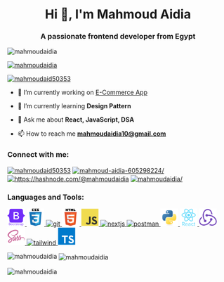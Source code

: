 <h1 align="center">Hi 👋, I'm Mahmoud Aidia</h1>
<h3 align="center">A passionate frontend developer from Egypt</h3>

<p align="left"> <img src="https://komarev.com/ghpvc/?username=mahmoudaidia&label=Profile%20views&color=0e75b6&style=flat" alt="mahmoudaidia" /> </p>

<p align="left"> <a href="https://github.com/ryo-ma/github-profile-trophy"><img src="https://github-profile-trophy.vercel.app/?username=mahmoudaidia" alt="mahmoudaidia" /></a> </p>

<p align="left"> <a href="https://twitter.com/mahmoudaid50353" target="blank"><img src="https://img.shields.io/twitter/follow/mahmoudaid50353?logo=twitter&style=for-the-badge" alt="mahmoudaid50353" /></a> </p>

- 🔭 I’m currently working on [E-Commerce App](https://github.com/MahmoudAidia/E-commerce)

- 🌱 I’m currently learning **Design Pattern**

- 💬 Ask me about **React, JavaScript, DSA**

- 📫 How to reach me **mahmoudaidia10@gmail.com**

<h3 align="left">Connect with me:</h3>
<p align="left">
<a href="https://twitter.com/mahmoudaid50353" target="blank"><img align="center" src="https://raw.githubusercontent.com/rahuldkjain/github-profile-readme-generator/master/src/images/icons/Social/twitter.svg" alt="mahmoudaid50353" height="30" width="40" /></a>
<a href="https://linkedin.com/in/mahmoud-aidia-605298224/" target="blank"><img align="center" src="https://raw.githubusercontent.com/rahuldkjain/github-profile-readme-generator/master/src/images/icons/Social/linked-in-alt.svg" alt="mahmoud-aidia-605298224/" height="30" width="40" /></a>
<a href="https://hashnode.com/https://hashnode.com/@mahmoudaidia" target="blank"><img align="center" src="https://raw.githubusercontent.com/rahuldkjain/github-profile-readme-generator/master/src/images/icons/Social/hashnode.svg" alt="https://hashnode.com/@mahmoudaidia" height="30" width="40" /></a>
<a href="https://www.leetcode.com/mahmoudaidia/" target="blank"><img align="center" src="https://raw.githubusercontent.com/rahuldkjain/github-profile-readme-generator/master/src/images/icons/Social/leet-code.svg" alt="mahmoudaidia/" height="30" width="40" /></a>
</p>

<h3 align="left">Languages and Tools:</h3>
<p align="left"> <a href="https://getbootstrap.com" target="_blank" rel="noreferrer"> <img src="https://raw.githubusercontent.com/devicons/devicon/master/icons/bootstrap/bootstrap-plain-wordmark.svg" alt="bootstrap" width="40" height="40"/> </a> <a href="https://www.w3schools.com/css/" target="_blank" rel="noreferrer"> <img src="https://raw.githubusercontent.com/devicons/devicon/master/icons/css3/css3-original-wordmark.svg" alt="css3" width="40" height="40"/> </a> <a href="https://git-scm.com/" target="_blank" rel="noreferrer"> <img src="https://www.vectorlogo.zone/logos/git-scm/git-scm-icon.svg" alt="git" width="40" height="40"/> </a> <a href="https://www.w3.org/html/" target="_blank" rel="noreferrer"> <img src="https://raw.githubusercontent.com/devicons/devicon/master/icons/html5/html5-original-wordmark.svg" alt="html5" width="40" height="40"/> </a> <a href="https://developer.mozilla.org/en-US/docs/Web/JavaScript" target="_blank" rel="noreferrer"> <img src="https://raw.githubusercontent.com/devicons/devicon/master/icons/javascript/javascript-original.svg" alt="javascript" width="40" height="40"/> </a> <a href="https://nextjs.org/" target="_blank" rel="noreferrer"> <img src="https://cdn.worldvectorlogo.com/logos/nextjs-2.svg" alt="nextjs" width="40" height="40"/> </a> <a href="https://postman.com" target="_blank" rel="noreferrer"> <img src="https://www.vectorlogo.zone/logos/getpostman/getpostman-icon.svg" alt="postman" width="40" height="40"/> </a> <a href="https://www.python.org" target="_blank" rel="noreferrer"> <img src="https://raw.githubusercontent.com/devicons/devicon/master/icons/python/python-original.svg" alt="python" width="40" height="40"/> </a> <a href="https://reactjs.org/" target="_blank" rel="noreferrer"> <img src="https://raw.githubusercontent.com/devicons/devicon/master/icons/react/react-original-wordmark.svg" alt="react" width="40" height="40"/> </a> <a href="https://redux.js.org" target="_blank" rel="noreferrer"> <img src="https://raw.githubusercontent.com/devicons/devicon/master/icons/redux/redux-original.svg" alt="redux" width="40" height="40"/> </a> <a href="https://sass-lang.com" target="_blank" rel="noreferrer"> <img src="https://raw.githubusercontent.com/devicons/devicon/master/icons/sass/sass-original.svg" alt="sass" width="40" height="40"/> </a> <a href="https://tailwindcss.com/" target="_blank" rel="noreferrer"> <img src="https://www.vectorlogo.zone/logos/tailwindcss/tailwindcss-icon.svg" alt="tailwind" width="40" height="40"/> </a> <a href="https://www.typescriptlang.org/" target="_blank" rel="noreferrer"> <img src="https://raw.githubusercontent.com/devicons/devicon/master/icons/typescript/typescript-original.svg" alt="typescript" width="40" height="40"/> </a> </p>

<p><img align="left" src="https://github-readme-stats.vercel.app/api/top-langs?username=mahmoudaidia&show_icons=true&locale=en&layout=compact" alt="mahmoudaidia" /></p>

<p>&nbsp;<img align="center" src="https://github-readme-stats.vercel.app/api?username=mahmoudaidia&show_icons=true&locale=en" alt="mahmoudaidia" /></p>

<p><img align="center" src="https://github-readme-streak-stats.herokuapp.com/?user=mahmoudaidia&" alt="mahmoudaidia" /></p>
